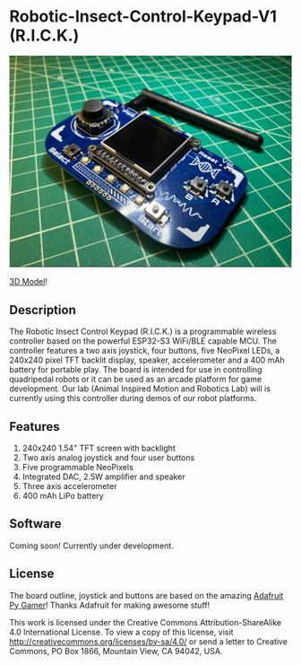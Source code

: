 # Robotic-Insect-Control-Keypad-V1 (R.I.C.K.)

![R.I.C.K Top](Photos/R.I.C.K-V1-Top.png)

[3D Model](https://a360.co/3PfHDWk)!

## Description

The Robotic Insect Control Keypad (R.I.C.K.) is a programmable wireless controller based on the powerful ESP32-S3 WiFi/BLE capable MCU. The controller features a two axis joystick, four buttons, five NeoPixel LEDs, a 240x240 pixel TFT backlit display, speaker, accelerometer and a 400 mAh battery for portable play. The board is intended for use in controlling quadripedal robots or it can be used as an arcade platform for game development. Our lab (Animal Inspired Motion and Robotics Lab) will is currently using this controller during demos of our robot platforms.

## Features

1. 240x240 1.54" TFT screen with backlight
2. Two axis analog joystick and four user buttons
3. Five programmable NeoPixels
4. Integrated DAC, 2.5W amplifier and speaker
5. Three axis accelerometer
6.  400 mAh LiPo battery


## Software

Coming soon! Currently under development.

## License

The board outline, joystick and buttons are based on the amazing [Adafruit Py Gamer](https://www.adafruit.com/product/4242)! Thanks Adafruit for making awesome stuff!

This work is licensed under the Creative Commons Attribution-ShareAlike 4.0 International License. To view a copy of this license, visit http://creativecommons.org/licenses/by-sa/4.0/ or send a letter to Creative Commons, PO Box 1866, Mountain View, CA 94042, USA.

